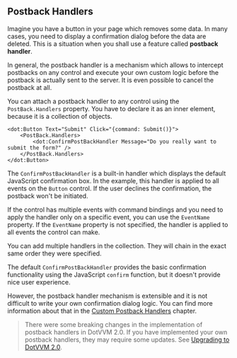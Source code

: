 ## Postback Handlers

Imagine you have a button in your page which removes some data. In many cases, you need to display a confirmation dialog before the data are deleted.
This is a situation when you shall use a feature called **postback handler**.

In general, the postback handler is a mechanism which allows to intercept postbacks on any control and execute your own custom logic before the postback
is actually sent to the server. It is even possible to cancel the postback at all.

You can attach a postback handler to any control using the `PostBack.Handlers` property. You have to declare it as an inner element, because it is a collection of objects. 

```DOTHTML
<dot:Button Text="Submit" Click="{command: Submit()}">
    <PostBack.Handlers>
        <dot:ConfirmPostBackHandler Message="Do you really want to submit the form?" />
    </PostBack.Handlers>
</dot:Button>
```

The `ConfirmPostBackHandler` is a built-in handler which displays the default JavaScript confirmation box. In the example, this handler is applied to all events on the `Button` control. If the user declines the confirmation, the postback won't be initiated.

If the control has multiple events with command bindings and you need to apply the handler only on a specific event, you can use the `EventName` property. 
If the `EventName` property is not specified, the handler is applied to all events the control can make.

You can add multiple handlers in the collection. They will chain in the exact same order they were specified.

The default `ConfirmPostBackHandler` provides the basic confirmation functionality using the JavaScript `confirm` function, but it doesn't provide
nice user experience.

However, the postback handler mechanism is extensible and it is not difficult to write your own confirmation dialog logic. You can find more information about that in the [Custom Postback Handlers](/docs/tutorials/control-development-creating-custom-postback-handlers/{branch}) chapter.

> There were some breaking changes in the implementation of postback handlers in DotVVM 2.0. If you have implemented your own postback handlers, they may require some updates. See [Upgrading to DotVVM 2.0](/docs/tutorials/how-to-start-upgrade-to-2-0/2-0#postback-handlers).